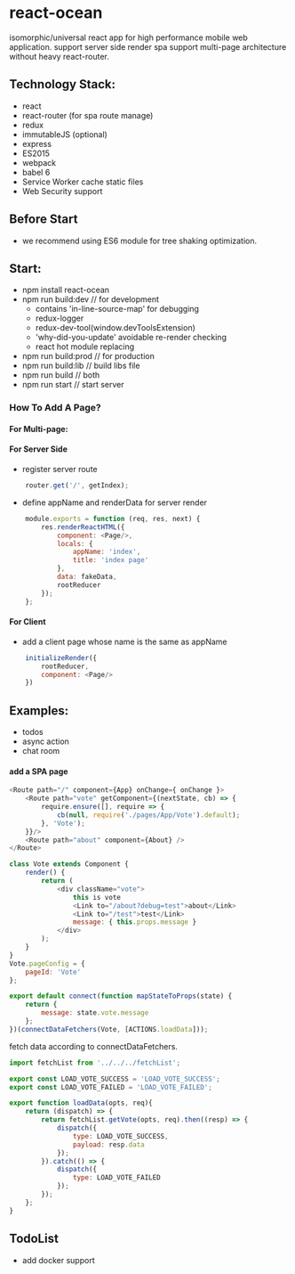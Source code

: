 # react-ocean
isomorphic/universal react app for high performance mobile web application.
support server side render spa
support multi-page architecture without heavy react-router.


## Technology Stack:
- react
- react-router (for spa route manage)
- redux
- immutableJS (optional)
- express
- ES2015
- webpack
- babel 6
- Service Worker cache static files
- Web Security support

## Before Start
- we recommend using ES6 module for tree shaking optimization.

## Start:
- npm install react-ocean
- npm run build:dev   // for development
    - contains 'in-line-source-map' for debugging
    - redux-logger
    - redux-dev-tool(window.devToolsExtension)
    - 'why-did-you-update' avoidable re-render checking
    - react hot module replacing
- npm run build:prod  // for production
- npm run build:lib   // build libs file
- npm run build       // both
- npm run start       // start server


### How To Add A Page?
#### For Multi-page:

#### For Server Side
* register server route
``` javascript
    router.get('/', getIndex);
```
* define appName and renderData for server render
``` javascript
    module.exports = function (req, res, next) {
        res.renderReactHTML({
            component: <Page/>,
            locals: {
                appName: 'index',
                title: 'index page'
            },
            data: fakeData,
            rootReducer
        });
    };
```

#### For Client
* add a client page whose name is the same as appName
``` javascript
    initializeRender({
        rootReducer,
        component: <Page/>
    })
```

## Examples:
* todos
* async action
* chat room

#### add a SPA page
``` javascript
<Route path="/" component={App} onChange={ onChange }>
    <Route path="vote" getComponent={(nextState, cb) => {
        require.ensure([], require => {
            cb(null, require('./pages/App/Vote').default);
        }, 'Vote');
    }}/>
    <Route path="about" component={About} />
</Route>
```

``` javascript
class Vote extends Component {
    render() {
        return (
            <div className="vote">
                this is vote
                <Link to="/about?debug=test">about</Link>
                <Link to="/test">test</Link>
                message: { this.props.message }
            </div>
        );
    }
}
Vote.pageConfig = {
    pageId: 'Vote'
};

export default connect(function mapStateToProps(state) {
    return {
        message: state.vote.message
    };
})(connectDataFetchers(Vote, [ACTIONS.loadData]));
```
fetch data according to connectDataFetchers.

``` javascript
import fetchList from '../../../fetchList';

export const LOAD_VOTE_SUCCESS = 'LOAD_VOTE_SUCCESS';
export const LOAD_VOTE_FAILED = 'LOAD_VOTE_FAILED';

export function loadData(opts, req){
    return (dispatch) => {
        return fetchList.getVote(opts, req).then((resp) => {
            dispatch({
                type: LOAD_VOTE_SUCCESS,
                payload: resp.data
            });
        }).catch(() => {
            dispatch({
                type: LOAD_VOTE_FAILED
            });
        });
    };
}
```

## TodoList
* add docker support

